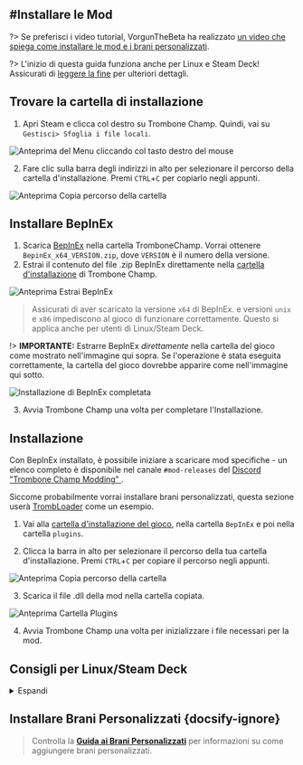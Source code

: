 #Installare le Mod
---

?> Se preferisci i video tutorial, VorgunTheBeta ha realizzato [un video che spiega come installare le mod e i brani personalizzati](https://youtu.be/pSwNSGx-P5c).

?> L'inizio di questa guida funziona anche per Linux e Steam Deck! Assicurati di [leggere la fine](#linuxsteam-deck-specific-tips) per ulteriori dettagli.

## Trovare la cartella di installazione
1. Apri Steam e clicca col destro su Trombone Champ. Quindi, vai su `Gestisci> Sfoglia i file locali`.

![Anteprima del Menu cliccando col tasto destro del mouse](../docs/files/localfilescontext.png)

2. Fare clic sulla barra degli indirizzi in alto per selezionare il percorso della cartella d'installazione. Premi `CTRL`+`C` per copiarlo negli appunti.

![Anteprima Copia percorso della cartella](../docs/files/copyfolderpath.png)

## Installare BepInEx

1. Scarica [BepInEx](https://github.com/BepInEx/BepInEx/releases/latest) nella cartella TromboneChamp. Vorrai ottenere `BepinEx_x64_VERSION.zip`, dove `VERSION` è il numero della versione.
2. Estrai il contenuto del file .zip BepInEx direttamente nella [cartella d'installazione](##finding-install-location) di Trombone Champ.

![Anteprima Estrai BepInEx](../docs/files/bepinexextract.png)

> Assicurati di aver scaricato la versione `x64` di BepInEx. e versioni `unix` e `x86` impediscono al gioco di funzionare correttamente. Questo si applica anche per utenti di Linux/Steam Deck.

!> **IMPORTANTE:** Estrarre BepInEx *direttamente* nella cartella del gioco come mostrato nell'immagine qui sopra. Se l'operazione è stata eseguita correttamente, la cartella del gioco dovrebbe apparire come nell'immagine qui sotto.

![Installazione di BepInEx completata](../docs/files/finishedbepinex.png)

3. Avvia Trombone Champ una volta per completare l'Installazione.

## Installazione

Con BepInEx installato, è possibile iniziare a scaricare mod specifiche - un elenco completo è disponibile nel canale `#mod-releases` del [Discord "Trombone Champ Modding" ](https://discord.gg/KVzKRsbetJ).

Siccome probabilmente vorrai installare brani personalizzati, questa sezione userà [TrombLoader](https://github.com/NyxTheShield/TrombLoader/releases/latest) come un esempio.

1. Vai alla [cartella d'installazione del gioco](###finding-install-location), nella cartella `BepInEx` e poi nella cartella `plugins`.

2. Clicca la barra in alto per selezionare il percorso della tua cartella d'installazione. Premi `CTRL`+`C` per copiare il percorso negli appunti.

![Anteprima Copia percorso della cartella](../docs/files/copyfolderpathplugins.png)

3. Scarica il file .dll della mod nella cartella copiata.

![Anteprima Cartella Plugins](../docs/files/pluginswithtrombloader.png)

4. Avvia Trombone Champ una volta per inizializzare i file necessari per la mod.

## Consigli per Linux/Steam Deck
<details closed>
<summary>Espandi</summary>

The process of installing BepInEx is largely the same as on Windows listed above, however there are some extra things to be aware of first:

 - To follow the guide, Steam Deck users will need to switch to Desktop Mode by holding down the power button and selecting `Desktop Mode` from the menu.

 - Steam Deck users will need to install the game to the internal storage, as BepInEx will not load from the microSD card.

 - As stated earlier, you will still need to install the `x64` Windows version of BepInEx, not the `unix` version, as Trombone Champ is still a Windows application running under Proton.

 - Save and log files are stored in your Steam folder within Proton's compatibility folders.

    - On Steam Deck this can be found at: `~/.local/share/Steam/steamapps/compatdata/1059990/pfx/drive_c/users/steamuser/AppData/LocalLow/Holy Wow/TromboneChamp`
    - On other Linux flavors you can run `locate -r /Holy Wow$` from the terminal if you're unsure of where your Steam folder is.

You will also need to add `WINEDLLOVERRIDES="winhttp=n,b" %command%` to your game's launch options. To do this, right click the game in Steam and click `Properties`. Unlike on Windows, Proton won't load BepInEx's files unless specifically instructed to here.

![Anteprima delle Proprietà di Steam](../docs/files/linuxsteamproperties.png)

Once added, BepInEx should now work! Installa le tue mod [come indicato sopra](##installation)affinché le canzoni funzionino.

### Video in Background {docsify-ignore}

Alcune canzoni possono includere video in background, e l'installazione di default di Proton non può riprodurli. Se vuoi che funzioni, puoi installare `GE-Proton` usando [ProtonUp-Qt](https://davidotek.github.io/protonup-qt/). Questa versione di Proton include funzionalità aggiuntive, inclusa la possibilità di riprodurre video in formati che Valve non supporta ufficialmente.

Ti raccomandiamo la seguente [guida creata da GamingOnLinux](https://www.gamingonlinux.com/2022/03/protonup-qt-got-upgraded-heres-how-to-use-it-on-steam-deck-and-linux/) per l'utilizzo di ProtonUp-Qt e per l'installazione di `GE-Proton`.

!> Anche con GE-Proton, potresti ancora avere problemi con i video in background che dipendono dal tuo setup. </details>

## Installare Brani Personalizzati {docsify-ignore}

> Controlla la [**Guida ai Brani Personalizzati**](installing-songs) per informazioni su come aggiungere brani personalizzati.